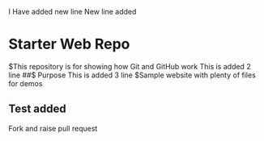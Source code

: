 I Have added new line
New line added

# Starter Web Repo
$This repository is for showing how Git and GitHub work
This is added 2 line
##$ Purpose
This is added 3 line
$Sample website with plenty of files for demos

## Test added
Fork and raise pull request
